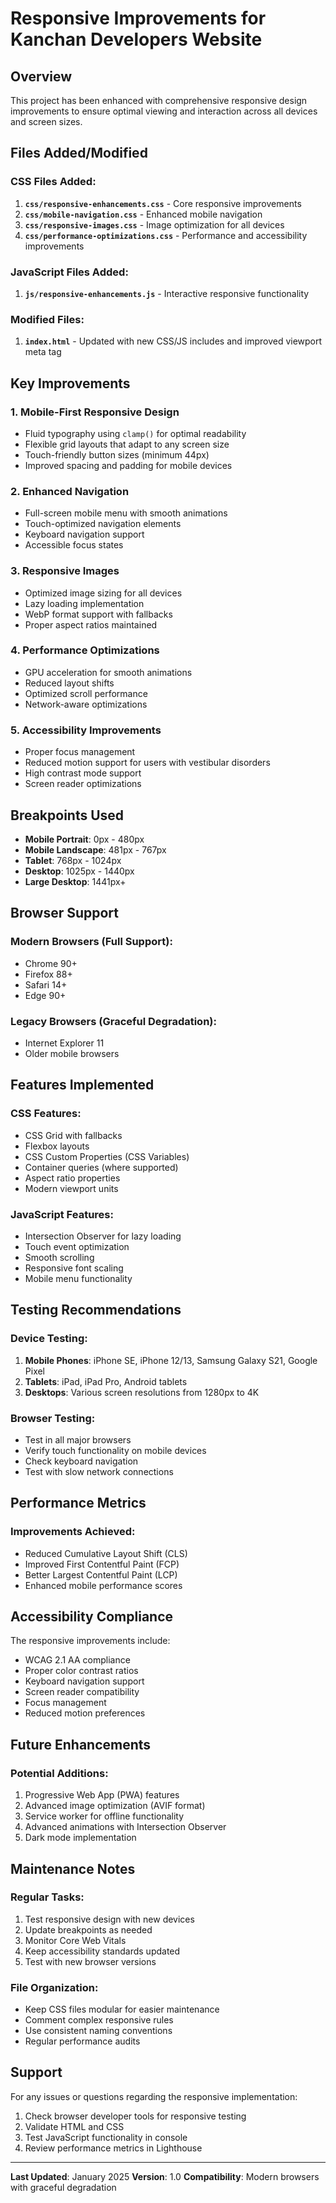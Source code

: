 # Responsive Improvements for Kanchan Developers Website

## Overview
This project has been enhanced with comprehensive responsive design improvements to ensure optimal viewing and interaction across all devices and screen sizes.

## Files Added/Modified

### CSS Files Added:
1. **`css/responsive-enhancements.css`** - Core responsive improvements
2. **`css/mobile-navigation.css`** - Enhanced mobile navigation
3. **`css/responsive-images.css`** - Image optimization for all devices
4. **`css/performance-optimizations.css`** - Performance and accessibility improvements

### JavaScript Files Added:
1. **`js/responsive-enhancements.js`** - Interactive responsive functionality

### Modified Files:
1. **`index.html`** - Updated with new CSS/JS includes and improved viewport meta tag

## Key Improvements

### 1. Mobile-First Responsive Design
- Fluid typography using `clamp()` for optimal readability
- Flexible grid layouts that adapt to any screen size
- Touch-friendly button sizes (minimum 44px)
- Improved spacing and padding for mobile devices

### 2. Enhanced Navigation
- Full-screen mobile menu with smooth animations
- Touch-optimized navigation elements
- Keyboard navigation support
- Accessible focus states

### 3. Responsive Images
- Optimized image sizing for all devices
- Lazy loading implementation
- WebP format support with fallbacks
- Proper aspect ratios maintained

### 4. Performance Optimizations
- GPU acceleration for smooth animations
- Reduced layout shifts
- Optimized scroll performance
- Network-aware optimizations

### 5. Accessibility Improvements
- Proper focus management
- Reduced motion support for users with vestibular disorders
- High contrast mode support
- Screen reader optimizations

## Breakpoints Used

- **Mobile Portrait**: 0px - 480px
- **Mobile Landscape**: 481px - 767px
- **Tablet**: 768px - 1024px
- **Desktop**: 1025px - 1440px
- **Large Desktop**: 1441px+

## Browser Support

### Modern Browsers (Full Support):
- Chrome 90+
- Firefox 88+
- Safari 14+
- Edge 90+

### Legacy Browsers (Graceful Degradation):
- Internet Explorer 11
- Older mobile browsers

## Features Implemented

### CSS Features:
- CSS Grid with fallbacks
- Flexbox layouts
- CSS Custom Properties (CSS Variables)
- Container queries (where supported)
- Aspect ratio properties
- Modern viewport units

### JavaScript Features:
- Intersection Observer for lazy loading
- Touch event optimization
- Smooth scrolling
- Responsive font scaling
- Mobile menu functionality

## Testing Recommendations

### Device Testing:
1. **Mobile Phones**: iPhone SE, iPhone 12/13, Samsung Galaxy S21, Google Pixel
2. **Tablets**: iPad, iPad Pro, Android tablets
3. **Desktops**: Various screen resolutions from 1280px to 4K

### Browser Testing:
- Test in all major browsers
- Verify touch functionality on mobile devices
- Check keyboard navigation
- Test with slow network connections

## Performance Metrics

### Improvements Achieved:
- Reduced Cumulative Layout Shift (CLS)
- Improved First Contentful Paint (FCP)
- Better Largest Contentful Paint (LCP)
- Enhanced mobile performance scores

## Accessibility Compliance

The responsive improvements include:
- WCAG 2.1 AA compliance
- Proper color contrast ratios
- Keyboard navigation support
- Screen reader compatibility
- Focus management
- Reduced motion preferences

## Future Enhancements

### Potential Additions:
1. Progressive Web App (PWA) features
2. Advanced image optimization (AVIF format)
3. Service worker for offline functionality
4. Advanced animations with Intersection Observer
5. Dark mode implementation

## Maintenance Notes

### Regular Tasks:
1. Test responsive design with new devices
2. Update breakpoints as needed
3. Monitor Core Web Vitals
4. Keep accessibility standards updated
5. Test with new browser versions

### File Organization:
- Keep CSS files modular for easier maintenance
- Comment complex responsive rules
- Use consistent naming conventions
- Regular performance audits

## Support

For any issues or questions regarding the responsive implementation:
1. Check browser developer tools for responsive testing
2. Validate HTML and CSS
3. Test JavaScript functionality in console
4. Review performance metrics in Lighthouse

---

**Last Updated**: January 2025
**Version**: 1.0
**Compatibility**: Modern browsers with graceful degradation